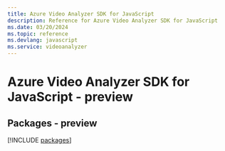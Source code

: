 ```yaml
---
title: Azure Video Analyzer SDK for JavaScript
description: Reference for Azure Video Analyzer SDK for JavaScript
ms.date: 03/20/2024
ms.topic: reference
ms.devlang: javascript
ms.service: videoanalyzer
---
```

# Azure Video Analyzer SDK for JavaScript - preview
## Packages - preview
[!INCLUDE [packages](video-analyzer-index.md)]